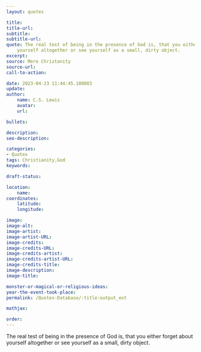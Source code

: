 ```yaml
---
layout: quotes

title:
title-url:
subtitle:
subtitle-url:
quote: The real test of being in the presence of God is, that you either forget about
    yourself altogether or see yourself as a small, dirty object.
excerpt:
source: Mere Christanity
source-url:
call-to-action:

date: 2023-04-23 11:44:45.180083
update:
author:
    name: C.S. Lewis
    avatar:
    url:

bullets:

description:
seo-description:

categories:
- Quotes
tags: Christianity,God
keywords:

draft-status:

location:
    name:
coordinates:
    latitude:
    longitude:

image:
image-alt:
image-artist:
image-artist-URL:
image-credits:
image-credits-URL:
image-credits-artist:
image-credits-artist-URL:
image-credits-title:
image-description:
image-title:

monster-or-magical-or-religious-ideas:
year-the-event-took-place:
permalink: /Quotes-Database/:title:output_ext

mathjax:

order:
---
```

The real test of being in the presence of God is, that you either forget about yourself altogether or see yourself as a small, dirty object.
